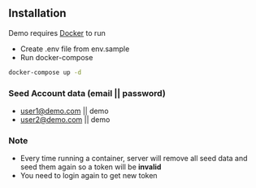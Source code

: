 ## Installation

Demo requires [Docker](https://www.docker.com/) to run

* Create .env file from env.sample
* Run docker-compose
```sh
docker-compose up -d
```
### Seed Account data (email || password)
- user1@demo.com || demo 
- user2@demo.com || demo
### Note
- Every time running a container, server will remove all seed data and seed them again so a token will be **invalid**
- You need to login again to get new token 